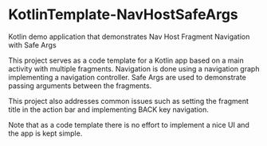 # KotlinTemplate-NavHostSafeArgs
Kotlin demo application that demonstrates Nav Host Fragment Navigation with Safe Args

This project serves as a code template for a Kotlin app based on a main activity with multiple fragments.
Navigation is done using a navigation graph implementing a navigation controller.
Safe Args are used to demonstrate passing arguments between the fragments.

This project also addresses common issues such as setting the fragment title in the action bar
and implementing BACK key navigation.

Note that as a code template there is no effort to implement a nice UI and the app is kept simple.
